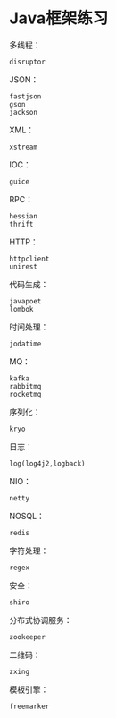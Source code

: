 # Java框架练习

多线程：

    disruptor
    
JSON：

    fastjson
    gson
    jackson
    
XML：
    
    xstream

IOC：

    guice
    
RPC：
    
    hessian
    thrift
    
HTTP：
    
    httpclient
    unirest
    
代码生成：
 
    javapoet
    lombok
    
时间处理：

    jodatime
    
MQ：
    
    kafka
    rabbitmq
    rocketmq
    
序列化：
    
    kryo
    
日志：
    
    log(log4j2,logback)
    
NIO：
    
    netty
    
NOSQL：
    
    redis
    
字符处理：

    regex
    
安全：
    
    shiro
    
分布式协调服务：
 
    zookeeper
    
二维码：
    
    zxing
    
模板引擎：

    freemarker    